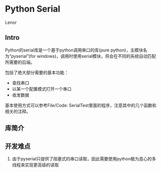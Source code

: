 # Python Serial

Lenor

## Intro

Python的serial库是一个基于python调用串口的库(pure python)，主模块名为“pyserial”(for windows)，调用时使用serial模块，将会在不同的系统自动匹配所需要的后端。

包括了绝大部分需要的基本功能：

* 查找串口
* 以某一个配置模式打开一个串口
* 收发数据

基本使用方式可以参考File/Code: SerialTest里面的程序，注意其中的几个函数和相关的注释。

## 库简介



## 开发难点

1. 由于pyserial只提供了阻塞式的串口读取，因此需要使用python极为恶心的多线程来实现更高级的读取